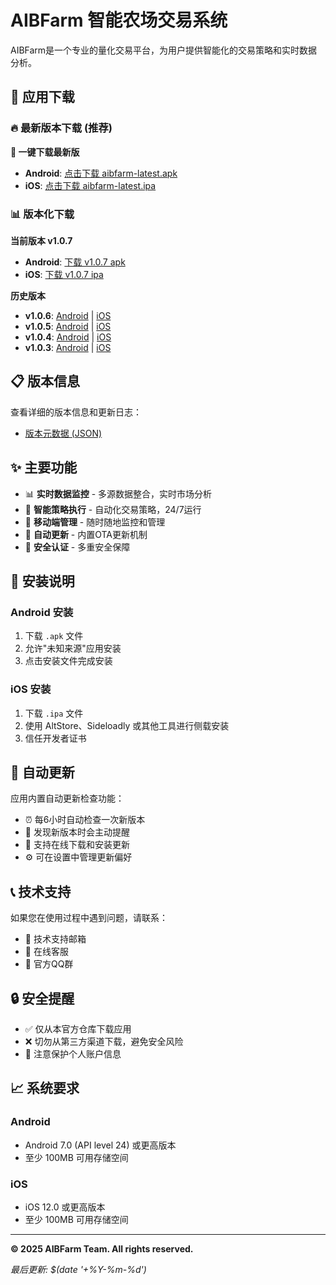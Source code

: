 # AIBFarm 智能农场交易系统

AIBFarm是一个专业的量化交易平台，为用户提供智能化的交易策略和实时数据分析。

## 📱 应用下载

### 🔥 最新版本下载 (推荐)

**📲 一键下载最新版**
- **Android**: [点击下载 aibfarm-latest.apk](https://github.com/jsalessandro/aibfarm-public/raw/main/builds/aibfarm-latest.apk)
- **iOS**: [点击下载 aibfarm-latest.ipa](https://github.com/jsalessandro/aibfarm-public/raw/main/builds/aibfarm-latest.ipa)

### 📊 版本化下载

**当前版本 v1.0.7**
- **Android**: [下载 v1.0.7 apk](https://github.com/jsalessandro/aibfarm-public/raw/main/builds/aibfarm-1.0.7+7.apk)
- **iOS**: [下载 v1.0.7 ipa](https://github.com/jsalessandro/aibfarm-public/raw/main/builds/aibfarm-1.0.7+7.ipa)

**历史版本**
- **v1.0.6**: [Android](https://github.com/jsalessandro/aibfarm-public/raw/main/builds/aibfarm-1.0.6+6.apk) | [iOS](https://github.com/jsalessandro/aibfarm-public/raw/main/builds/aibfarm-1.0.6+6.ipa)
- **v1.0.5**: [Android](https://github.com/jsalessandro/aibfarm-public/raw/main/builds/aibfarm-1.0.5+5.apk) | [iOS](https://github.com/jsalessandro/aibfarm-public/raw/main/builds/aibfarm-1.0.5+5.ipa)
- **v1.0.4**: [Android](https://github.com/jsalessandro/aibfarm-public/raw/main/builds/aibfarm-1.0.4+4.apk) | [iOS](https://github.com/jsalessandro/aibfarm-public/raw/main/builds/aibfarm-1.0.4+5.ipa)
- **v1.0.3**: [Android](https://github.com/jsalessandro/aibfarm-public/raw/main/builds/aibfarm-1.0.3+3.apk) | [iOS](https://github.com/jsalessandro/aibfarm-public/raw/main/builds/aibfarm-1.0.3+3.ipa)

## 📋 版本信息

查看详细的版本信息和更新日志：
- [版本元数据 (JSON)](https://github.com/jsalessandro/aibfarm-public/raw/main/builds/version_metadata.json)

## ✨ 主要功能

- 📊 **实时数据监控** - 多源数据整合，实时市场分析
- 🎯 **智能策略执行** - 自动化交易策略，24/7运行
- 📱 **移动端管理** - 随时随地监控和管理
- 🔄 **自动更新** - 内置OTA更新机制
- 🔐 **安全认证** - 多重安全保障

## 🚀 安装说明

### Android 安装
1. 下载 `.apk` 文件
2. 允许"未知来源"应用安装
3. 点击安装文件完成安装

### iOS 安装
1. 下载 `.ipa` 文件
2. 使用 AltStore、Sideloadly 或其他工具进行侧载安装
3. 信任开发者证书

## 🔄 自动更新

应用内置自动更新检查功能：
- ⏰ 每6小时自动检查一次新版本
- 🔔 发现新版本时会主动提醒
- 📱 支持在线下载和安装更新
- ⚙️ 可在设置中管理更新偏好

## 📞 技术支持

如果您在使用过程中遇到问题，请联系：
- 📧 技术支持邮箱
- 💬 在线客服
- 📱 官方QQ群

## 🔒 安全提醒

- ✅ 仅从本官方仓库下载应用
- ❌ 切勿从第三方渠道下载，避免安全风险
- 🔐 注意保护个人账户信息

## 📈 系统要求

### Android
- Android 7.0 (API level 24) 或更高版本
- 至少 100MB 可用存储空间

### iOS  
- iOS 12.0 或更高版本
- 至少 100MB 可用存储空间

---

**© 2025 AIBFarm Team. All rights reserved.**

*最后更新: $(date '+%Y-%m-%d')*
